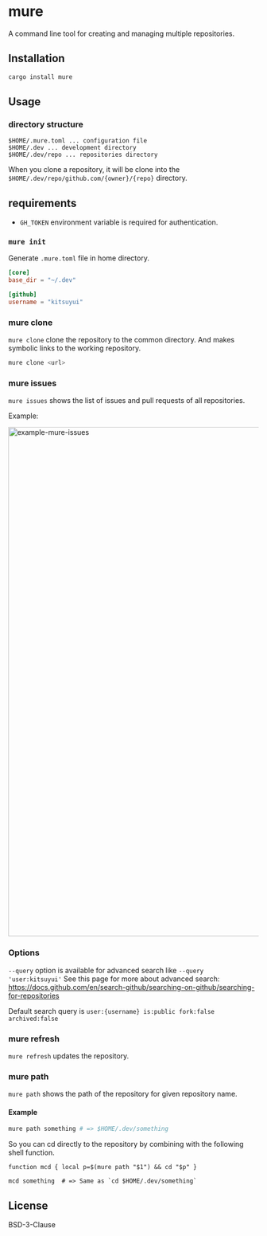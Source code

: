 # mure

A command line tool for creating and managing multiple repositories.

## Installation

```bash
cargo install mure
```

## Usage

### directory structure

```
$HOME/.mure.toml ... configuration file
$HOME/.dev ... development directory
$HOME/.dev/repo ... repositories directory
```

When you clone a repository, it will be clone into the `$HOME/.dev/repo/github.com/{owner}/{repo}` directory.

## requirements

- `GH_TOKEN` environment variable is required for authentication.

### `mure init`

Generate `.mure.toml` file in home directory.

```toml
[core]
base_dir = "~/.dev"

[github]
username = "kitsuyui"
```

### mure clone

`mure clone` clone the repository to the common directory.
And makes symbolic links to the working repository.

```bash
mure clone <url>
```

### mure issues

`mure issues` shows the list of issues and pull requests of all repositories.

Example:

<img width="1023" alt="example-mure-issues" src="https://user-images.githubusercontent.com/2596972/184259022-cb428537-f12e-41b0-8b49-a72565afa167.png">

### Options

`--query` option is available for advanced search like `--query 'user:kitsuyui'`
See this page for more about advanced search: https://docs.github.com/en/search-github/searching-on-github/searching-for-repositories

Default search query is `user:{username} is:public fork:false archived:false`

### mure refresh

`mure refresh` updates the repository.

### mure path

`mure path` shows the path of the repository for given repository name.

#### Example

```bash
mure path something # => $HOME/.dev/something
```

So you can cd directly to the repository by combining with the following shell function.

```shell
function mcd { local p=$(mure path "$1") && cd "$p" }
```

```shell
mcd something  # => Same as `cd $HOME/.dev/something`
```

## License

BSD-3-Clause
